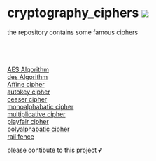 # cryptography_ciphers    <a href="https://visitorbadge.io/status?path=https%3A%2F%2Fgithub.com%2Fwarriorwizard%2Fcryptography_ciphers"><img src="https://api.visitorbadge.io/api/visitors?path=https%3A%2F%2Fgithub.com%2Fwarriorwizard%2Fcryptography_ciphers&countColor=%23263759&style=plastic" /></a>
the repository contains some famous ciphers
<br><br><br><br>
<br>
[AES Algorithm](https://github.com/warriorwizard/cryptography_ciphers/blob/main/aes_algorithm.py)
<br>
[des Algorithm](https://github.com/warriorwizard/cryptography_ciphers/blob/main/des_algorithm.py)
<br>
[Affine cipher](https://github.com/warriorwizard/cryptography_ciphers/blob/main/affine_cipher.py)
<br>
[autokey cipher](https://github.com/warriorwizard/cryptography_ciphers/blob/main/autokey_cipher.py)
<br>
[ceaser cipher](https://github.com/warriorwizard/cryptography_ciphers/blob/main/ceaser_cipher.py)
<br>
[monoalphabatic cipher](https://github.com/warriorwizard/cryptography_ciphers/blob/main/monoalphabatic_cipher.py)
<br>
[multiplicative cipher](https://github.com/warriorwizard/cryptography_ciphers/blob/main/multiplicative_cipher.py)
<br>
[playfair cipher](https://github.com/warriorwizard/cryptography_ciphers/blob/main/playfair_algoritm.py)
<br>
[polyalphabatic cipher](https://github.com/warriorwizard/cryptography_ciphers/blob/main/polyalphabatic_cipher.py)
<br>
[rail fence](https://github.com/warriorwizard/cryptography_ciphers/blob/main/rail_fence_cipher.py)
<br>

please contibute to this project 💕
